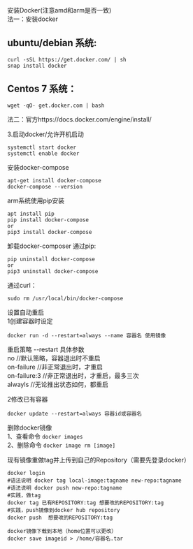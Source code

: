 
安装Docker(注意amd和arm是否一致)  
法一：安装docker   
## ubuntu/debian 系统: 
```
curl -sSL https://get.docker.com/ | sh
snap install docker
```
## Centos 7 系统：  
```
wget -qO- get.docker.com | bash 
 ```  
法二：官方https://docs.docker.com/engine/install/  

3.启动docker/允许开机启动  
 ```  
systemctl start docker 
systemctl enable docker 
```

安装docker-compose
```
apt-get install docker-compose
docker-compose --version
```
arm系统使用pip安装 
```
apt install pip
pip install docker-compose
or
pip3 install docker-compose
```

卸载docker-composer
通过pip:  
```
pip uninstall docker-compose
or
pip3 uninstall docker-compose
```

通过curl：  
```
sudo rm /usr/local/bin/docker-compose
```  

设置自动重启  
1创建容器时设定  
```
docker run -d --restart=always --name 容器名 使用镜像
```
重启策略 --restart 具体参数  
no  //默认策略，容器退出时不重启  
on-failure  //非正常退出时，才重启  
on-failure:3  //非正常退出时，才重启，最多三次  
alwayls  //无论推出状态如何，都重启  

2修改已有容器  
```
docker update --restart=always 容器id或容器名
```


删除docker镜像  
1、查看命令  ```docker images```  
2、删除命令  ```docker image rm [image]```

现有镜像重做tag并上传到自己的Repository（需要先登录docker）  
```
docker login
#语法说明 docker tag local-image:tagname new-repo:tagname
#语法说明 docker push new-repo:tagname
#实践，做tag
docker tag 已有REPOSITORY:tag 想要改的REPOSITORY:tag
#实践，push镜像到docker hub repository
docker push  想要改的REPOSITORY:tag

docker镜像下载到本地（home位置可以更改）
docker save imageid > /home/容器名.tar
```
